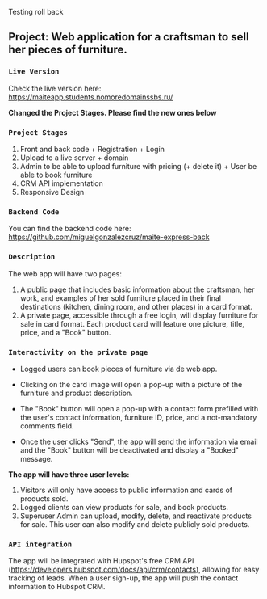 Testing roll back

## Project: Web application for a craftsman to sell her pieces of furniture.

### `Live Version`

Check the live version here: https://maiteapp.students.nomoredomainssbs.ru/

**Changed the Project Stages. Please find the new ones below**

### `Project Stages`

1. Front and back code + Registration + Login
2. Upload to a live server + domain
3. Admin to be able to upload furniture with pricing (+ delete it) + User be able to book furniture
4. CRM API implementation
5. Responsive Design

### `Backend Code`

You can find the backend code here:
https://github.com/miguelgonzalezcruz/maite-express-back

### `Description`

The web app will have two pages:

1. A public page that includes basic information about the craftsman, her work, and examples of her sold furniture placed in their final destinations (kitchen, dining room, and other places) in a card format.
2. A private page, accessible through a free login, will display furniture for sale in card format. Each product card will feature one picture, title, price, and a "Book" button.

### `Interactivity on the private page`

- Logged users can book pieces of furniture via de web app.

- Clicking on the card image will open a pop-up with a picture of the furniture and product description.

- The "Book" button will open a pop-up with a contact form prefilled with the user's contact information, furniture ID, price, and a not-mandatory comments field.

- Once the user clicks "Send", the app will send the information via email and the "Book" button will be deactivated and display a "Booked" message.

**The app will have three user levels:**

1. Visitors will only have access to public information and cards of products sold.
2. Logged clients can view products for sale, and book products.
3. Superuser Admin can upload, modify, delete, and reactivate products for sale. This user can also modify and delete publicly sold products.

### `API integration`

The app will be integrated with Hupspot's free CRM API (https://developers.hubspot.com/docs/api/crm/contacts), allowing for easy tracking of leads. When a user sign-up, the app will push the contact information to Hubspot CRM.
